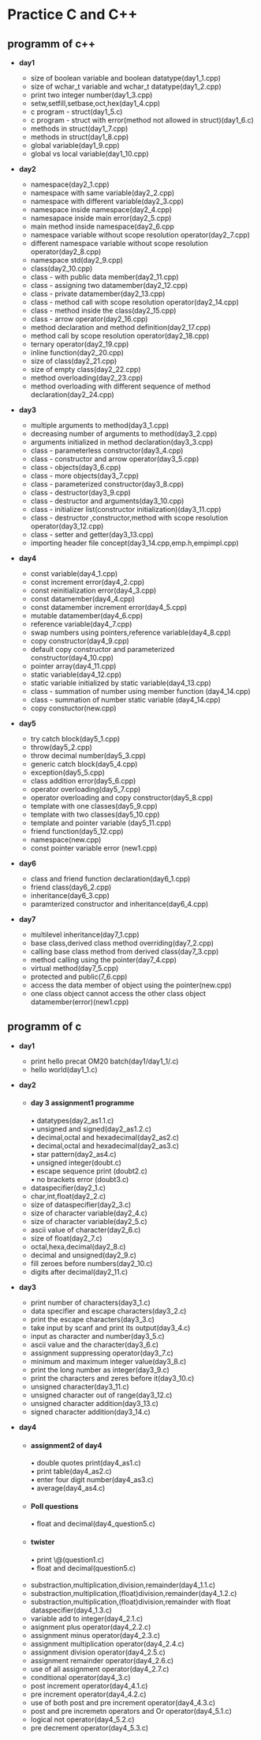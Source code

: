 # Practice C and C++
  ## programm of c++
    
    
  - **day1**
    - size of boolean variable and boolean datatype(day1_1.cpp)
    - size of wchar_t variable and wchar_t datatype(day1_2.cpp)
    - print two integer number(day1_3.cpp)
    - setw,setfill,setbase,oct,hex(day1_4.cpp)
    - c program - struct(day1_5.c)
    - c program - struct with error(method not allowed in struct)(day1_6.c)
    - methods  in struct(day1_7.cpp)
    - methods  in struct(day1_8.cpp)
    - global variable(day1_9.cpp)
    - global vs local variable(day1_10.cpp)

  - **day2**
    - namespace(day2_1.cpp)
    - namespace with same variable(day2_2.cpp)
    - namespace with different variable(day2_3.cpp)
    - namespace inside namespace(day2_4.cpp)
    - namesapace inside main error(day2_5.cpp)
    - main method inside namespace(day2_6.cpp
    - namespace variable without scope resolution operator(day2_7.cpp)
    - different namespace variable without scope resolution operator(day2_8.cpp)
    - namespace std(day2_9.cpp)
    - class(day2_10.cpp)
    - class - with public data member(day2_11.cpp)
    - class - assigning two datamember(day2_12.cpp)
    - class - private datamember(day2_13.cpp)
    - class - method call with scope resolution operator(day2_14.cpp)
    - class - method inside the class(day2_15.cpp)
    - class - arrow operator(day2_16.cpp)
    - method declaration and method definition(day2_17.cpp)
    - method call by scope resolution operator(day2_18.cpp)
    - ternary operator(day2_19.cpp)
    - inline function(day2_20.cpp)
    - size of class(day2_21.cpp)
    - size of empty class(day2_22.cpp)
    - method overloading(day2_23.cpp)
    - method overloading with different sequence of method declaration(day2_24.cpp)
   
   - **day3**
      - multiple arguments to method(day3_1.cpp)
      - decreasing number of arguments to method(day3_2.cpp)
      - arguments initialized in method declaration(day3_3.cpp)
      - class - parameterless constructor(day3_4.cpp)
      - class - constructor and arrow operator(day3_5.cpp)
      - class - objects(day3_6.cpp)
      - class - more objects(day3_7.cpp)
      - class - parameterized constructor(day3_8.cpp)
      - class - destructor(day3_9.cpp)
      - class - destructor and arguments(day3_10.cpp)
      - class - initializer list(constructor initialization)(day3_11.cpp)
      - class - destructor ,constructor,method with scope resolution operator(day3_12.cpp)
      - class - setter and getter(day3_13.cpp)
      - importing header file concept(day3_14.cpp,emp.h,empimpl.cpp) 

    
   - **day4**
      - const variable(day4_1.cpp)
      - const increment error(day4_2.cpp)
      - const reinitialization error(day4_3.cpp)
      - const datamember(day4_4.cpp)
      - const datamember increment error(day4_5.cpp)
      - mutable datamember(day4_6.cpp)
      - reference variable(day4_7.cpp)
      - swap numbers using pointers,reference variable(day4_8.cpp)
      - copy constructor(day4_9.cpp)
      - default copy constructor and parameterized constructor(day4_10.cpp)
      - pointer array(day4_11.cpp)
      - static variable(day4_12.cpp)
      - static variable initialized by static variable(day4_13.cpp)
      - class - summation of number using member function (day4_14.cpp)
      - class - summation of number static variable (day4_14.cpp)
      - copy constuctor(new.cpp)
   
   - **day5**
      - try catch block(day5_1.cpp)
      - throw(day5_2.cpp)
      - throw decimal number(day5_3.cpp)
      - generic catch block(day5_4.cpp)
      - exception(day5_5.cpp)
      - class addition error(day5_6.cpp)
      - operator overloading(day5_7.cpp)
      - operator overloading and copy constructor(day5_8.cpp)
      - template with one classes(day5_9.cpp)
      - template with two classes(day5_10.cpp)
      - template and pointer variable (day5_11.cpp)
      - friend function(day5_12.cpp)
      - namespace(new.cpp)
      - const pointer variable error (new1.cpp)

   - **day6**
     - class and friend function declaration(day6_1.cpp)
     - friend class(day6_2.cpp)
     - inheritance(day6_3.cpp)
     - paramterized constructor and inheritance(day6_4.cpp)
   
   - **day7**
     - multilevel inheritance(day7_1.cpp)
     - base class,derived class  method overriding(day7_2.cpp)
     - calling base class method from derived class(day7_3.cpp)
     - method calling using the pointer(day7_4.cpp)
     - virtual method(day7_5.cpp)
     - protected and public(7_6.cpp)
     - access the data member of object using the  pointer(new.cpp)
     - one class object cannot access the other class object datamember(error)(new1.cpp)

   
   ## programm of c
   
   - **day1**
      - print hello precat  OM20 batch(day1/day1_1/.c)
      - hello world(day1_1.c)

   - **day2**
       - <h4>day 3 assignment1 programme</h4>
         • datatypes(day2_as1.1.c)<br>
         • unsigned and signed(day2_as1.2.c)<br>
         • decimal,octal and hexadecimal(day2_as2.c)<br>  
         • decimal,octal and hexadecimal(day2_as3.c)<br> 
         • star pattern(day2_as4.c)<br>      
         • unsigned integer(doubt.c)<br>
         • escape sequence print (doubt2.c)<br>
         • no brackets error (doubt3.c)<br>
     - dataspecifier(day2_1.c)
     - char,int,float(day2_2.c)
     - size of dataspecifier(day2_3.c)
     - size of character variable(day2_4.c)
     - size of character variable(day2_5.c)
     - ascii value of character(day2_6.c)
     - size of float(day2_7.c)
     - octal,hexa,decimal(day2_8.c)
     - decimal and unsigned(day2_9.c)
     - fill zeroes before numbers(day2_10.c)
     - digits after decimal(day2_11.c)

  - **day3**
    - print number of characters(day3_1.c)
    - data specifier and escape characters(day3_2.c)
    - print the escape characters(day3_3.c)
    - take input by scanf and print its output(day3_4.c)
    - input as character and number(day3_5.c)
    - ascii value and the character(day3_6.c)
    - assignment suppressing operator(day3_7.c)
    - minimum and maximum integer value(day3_8.c)
    - print the long number as integer(day3_9.c)
    - print the characters and zeres before it(day3_10.c)
    - unsigned character(day3_11.c)
    - unsigned character out of range(day3_12.c)
    - unsigned character addition(day3_13.c)
    - signed character addition(day3_14.c)


   - **day4**
       - <h4>assignment2  of day4</h4>
         • double quotes print(day4_as1.c)<br>
         • print table(day4_as2.c)<br>
         • enter four digit number(day4_as3.c)<br>  
         • average(day4_as4.c)<br> 
       - <h4>Poll questions</h4>
         • float and decimal(day4_question5.c)<br>
       - <h4>twister</h4>
         • print \@(question1.c)<br>
         • float and decimal(question5.c)<br><br>
       - substraction,multiplication,division,remainder(day4_1.1.c)
       - substraction,multiplication,(float)division,remainder(day4_1.2.c)
       - substraction,multiplication,(float)division,remainder with float dataspecifier(day4_1.3.c)
       - variable add to integer(day4_2.1.c)
       - asignment  plus operator(day4_2.2.c)
       - assignment minus operator(day4_2.3.c)
       - assignment multiplication operator(day4_2.4.c)
       - assignment division operator(day4_2.5.c)
       - assignment remainder operator(day4_2.6.c)
       - use of all assignment operator(day4_2.7.c)
       - conditional operator(day4_3.c)
       - post increment operator(day4_4.1.c)
       - pre increment operator(day4_4.2.c)
       - use of both post and pre increment operator(day4_4.3.c)
       - post and pre incremetn operators and Or operator(day4_5.1.c)
       - logical not operator(day4_5.2.c)
       - pre decrement operator(day4_5.3.c)

                                             

         



         

         
           
      
     
      
         
       
       
